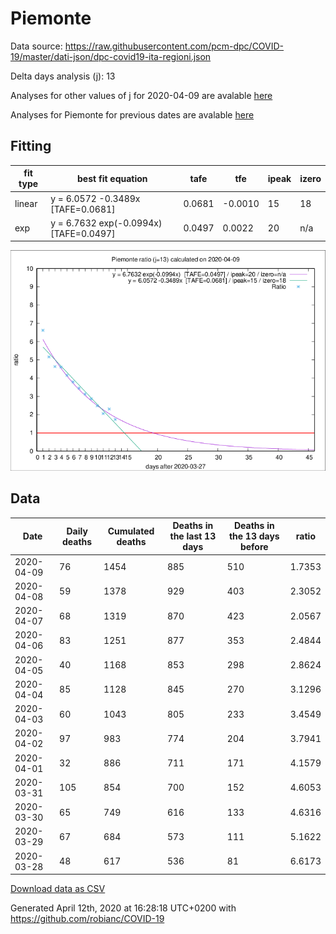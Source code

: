 # Piemonte

Data source: https://raw.githubusercontent.com/pcm-dpc/COVID-19/master/dati-json/dpc-covid19-ita-regioni.json

Delta days analysis (j): 13

Analyses for other values of j for 2020-04-09 are avalable [here](../README.md)

Analyses for Piemonte for previous dates are avalable [here](../../README.md)

## Fitting 
|fit type|best fit equation|tafe|tfe|ipeak|izero|
|-------|-----|--------|------|---|---|
|linear|y = 6.0572 -0.3489x  [TAFE=0.0681]|0.0681|-0.0010|15|18|
|exp|y = 6.7632 exp(-0.0994x)  [TAFE=0.0497]|0.0497|0.0022|20|n/a|

![Plot](COVID-19_piemonte_j13_2020-04-09.png)

## Data
|Date|Daily deaths|Cumulated deaths|Deaths in the last 13 days|Deaths in the 13 days before|ratio|
|----|----------|-----------|-------|--------------------|-----|
|2020-04-09|76|1454|885|510|1.7353|
|2020-04-08|59|1378|929|403|2.3052|
|2020-04-07|68|1319|870|423|2.0567|
|2020-04-06|83|1251|877|353|2.4844|
|2020-04-05|40|1168|853|298|2.8624|
|2020-04-04|85|1128|845|270|3.1296|
|2020-04-03|60|1043|805|233|3.4549|
|2020-04-02|97|983|774|204|3.7941|
|2020-04-01|32|886|711|171|4.1579|
|2020-03-31|105|854|700|152|4.6053|
|2020-03-30|65|749|616|133|4.6316|
|2020-03-29|67|684|573|111|5.1622|
|2020-03-28|48|617|536|81|6.6173|

[Download data as CSV](COVID-19_piemonte_j13_2020-04-09.csv)

Generated April 12th, 2020 at 16:28:18 UTC+0200 with https://github.com/robianc/COVID-19
